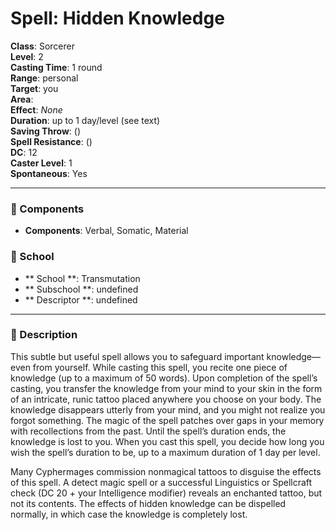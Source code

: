 
# Spell: Hidden Knowledge
**Class**: Sorcerer  
**Level**: 2  
**Casting Time**: 1 round  
**Range**: personal  
**Target**: you  
**Area**:   
**Effect**: _None_  
**Duration**: up to 1 day/level (see text)  
**Saving Throw**:  ()  
**Spell Resistance**:  ()  
**DC**: 12  
**Caster Level**: 1  
**Spontaneous**: Yes

---

### 🔮 Components
- **Components**: Verbal, Somatic, Material

### 🏫 School
- ** School **: Transmutation
- ** Subschool **: undefined
- ** Descriptor **: undefined
---

### 📜 Description
This subtle but useful spell allows you to safeguard important knowledge—even from yourself. While casting this spell, you recite one piece of knowledge (up to a maximum of 50 words). Upon completion of the spell’s casting, you transfer the knowledge from your mind to your skin in the form of an intricate, runic tattoo placed anywhere you choose on your body. The knowledge disappears utterly from your mind, and you might not realize you forgot something. The magic of the spell patches over gaps in your memory with recollections from the past. Until the spell’s duration ends, the knowledge is lost to you. When you cast this spell, you decide how long you wish the spell’s duration to be, up to a maximum duration of 1 day per level.

Many Cyphermages commission nonmagical tattoos to disguise the effects of this spell. A detect magic spell or a successful Linguistics or Spellcraft check (DC 20 + your Intelligence modifier) reveals an enchanted tattoo, but not its contents. The effects of hidden knowledge can be dispelled normally, in which case the knowledge is completely lost.
